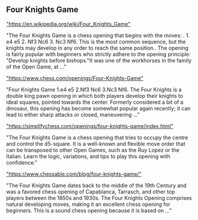 <h2>Four Knights Game</h2>
<p><a href="https://en.wikipedia.org/wiki/Four_Knights_Game">"https://en.wikipedia.org/wiki/Four_Knights_Game"</a></p>

<p>"The Four Knights Game is a chess opening that begins with the moves: . 1. e4 e5 2. Nf3 Nc6 3. Nc3 Nf6. This is the most common sequence, but the knights may develop in any order to reach the same position.. The opening is fairly popular with beginners who strictly adhere to the opening principle: "Develop knights before bishops."It was one of the workhorses in the family of the Open Game, at ..." </p>

<p><a href="https://www.chess.com/openings/Four-Knights-Game">"https://www.chess.com/openings/Four-Knights-Game"</a></p>

<p>"Four Knights Game 1.e4 e5 2.Nf3 Nc6 3.Nc3 Nf6. The Four Knights is a double king pawn opening in which both players develop their knights to ideal squares, pointed towards the center. Formerly considered a bit of a dinosaur, this opening has become somewhat popular again recently; it can lead to either sharp attacks or closed, maneuvering ..." </p>

<p><a href="https://simplifychess.com/openings/four-knights-game/index.html">"https://simplifychess.com/openings/four-knights-game/index.html"</a></p>

<p>"The Four Knights Game is a chess opening that tries to occupy the centre and control the d5-square. It is a well-known and flexible move order that can be transposed to other Open Games, such as the Ruy Lopez or the Italian. Learn the logic, variations, and tips to play this opening with confidence." </p>

<p><a href="https://www.chessable.com/blog/four-knights-game/">"https://www.chessable.com/blog/four-knights-game/"</a></p>

<p>"The Four Knights Game dates back to the middle of the 19th Century and was a favored chess opening of Capablanca, Tarrasch, and other top players between the 1850s and 1930s. The Four Knights Opening comprises natural developing moves, making it an excellent chess opening for beginners. This is a sound chess opening because it is based on ..." </p>

